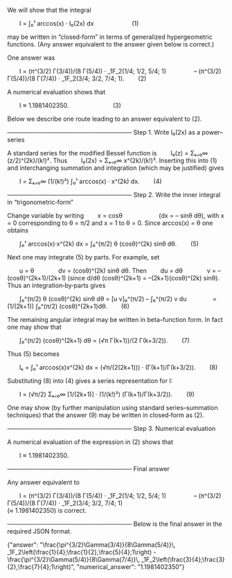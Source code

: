 We will show that the integral

  I = ∫₀¹ arccos(x) · I₀(2x) dx       (1)

may be written in “closed‐form” in terms of generalized hypergeometric functions. (Any answer equivalent to the answer given below is correct.)

One answer was

  I = (π^(3/2) Γ(3/4))/(8 Γ(5/4)) · _1F_2(1/4; 1/2, 5/4; 1)
     – (π^(3/2) Γ(5/4))/(8 Γ(7/4)) · _1F_2(3/4; 3/2, 7/4; 1).   (2)

A numerical evaluation shows that

  I ≈ 1.1981402350.        (3)

Below we describe one route leading to an answer equivalent to (2).

───────────────────────────── 
Step 1. Write I₀(2x) as a power–series

A standard series for the modified Bessel function is
  I₀(z) = Σₖ₌₀∞ (z/2)^(2k)/(k!)².
Thus
  I₀(2x) = Σₖ₌₀∞ x^(2k)/(k!)².
Inserting this into (1) and interchanging summation and integration (which may be justified) gives

  I = Σₖ₌₀∞ (1/(k!)²) ∫₀¹ arccos(x) · x^(2k) dx.   (4)

───────────────────────────── 
Step 2. Write the inner integral in “trigonometric‐form”

Change variable by writing
  x = cosθ      (dx = – sinθ dθ),
with x = 0 corresponding to θ = π/2 and x = 1 to θ = 0. Since arccos(x) = θ one obtains

  ∫₀¹ arccos(x)·x^(2k) dx = ∫₀^(π/2) θ (cosθ)^(2k) sinθ dθ.   (5)

Next one may integrate (5) by parts. For example, set

  u = θ    dv = (cosθ)^(2k) sinθ dθ.
Then
  du = dθ    v = – (cosθ)^(2k+1)/(2k+1)
(since d/dθ (cosθ)^(2k+1) = –(2k+1)(cosθ)^(2k) sinθ).
Thus an integration‐by‐parts gives

  ∫₀^(π/2) θ (cosθ)^(2k) sinθ dθ = [u v]₀^(π/2) – ∫₀^(π/2) v du
    = (1/(2k+1)) ∫₀^(π/2) (cosθ)^(2k+1)dθ.   (6)

The remaining angular integral may be written in beta–function form. In fact one may show that

  ∫₀^(π/2) (cosθ)^(2k+1) dθ = (√π Γ(k+1))/(2 Γ(k+3/2)).   (7)

Thus (5) becomes

  Iₖ = ∫₀¹ arccos(x)x^(2k) dx = (√π/(2(2k+1))) · (Γ(k+1)/Γ(k+3/2)).   (8)

Substituting (8) into (4) gives a series representation for I:

  I = (√π/2) Σₖ₌₀∞ [1/(2k+1)] · (1/(k!)²) (Γ(k+1)/Γ(k+3/2)).   (9)

One may show (by further manipulation using standard series–summation techniques) that the answer (9) may be written in closed‐form as (2).

───────────────────────────── 
Step 3. Numerical evaluation

A numerical evaluation of the expression in (2) shows that

  I ≈ 1.1981402350.

───────────────────────────── 
Final answer

Any answer equivalent to

  I = (π^(3/2) Γ(3/4))/(8 Γ(5/4)) · _1F_2(1/4; 1/2, 5/4; 1)
     – (π^(3/2) Γ(5/4))/(8 Γ(7/4)) · _1F_2(3/4; 3/2, 7/4; 1)
                (≈ 1.1981402350)
is correct.

───────────────────────────── 
Below is the final answer in the required JSON format.

{"answer": "\\frac{\\pi^{3/2}\\Gamma(3/4)}{8\\Gamma(5/4)}\\, _1F_2\\left(\\frac{1}{4};\\frac{1}{2},\\frac{5}{4};1\\right) - \\frac{\\pi^{3/2}\\Gamma(5/4)}{8\\Gamma(7/4)}\\, _1F_2\\left(\\frac{3}{4};\\frac{3}{2},\\frac{7}{4};1\\right)", "numerical_answer": "1.1981402350"}
